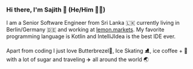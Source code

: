 ### Hi there, I'm Sajith 👋 (He/Him 🏳️‍🌈)

I am a Senior Software Engineer from Sri Lanka 🇱🇰 currently living in Berlin/Germany 🇩🇪 and working at [lemon.markets](https://www.lemon.markets/). My favorite programming language is Kotlin and IntelliJIdea is the best IDE ever.

Apart from coding I just love Butterbrezel🥨, Ice Skating ⛸, ice coffee + 🥛 with a lot of sugar and traveling ✈️ all around the world 🌏

<!--
I have no idea why you wanted to look at the raw file, anyways here is the last verse from my favorite poem

The woods are lovely, dark and deep,   
But I have promises to keep,   
And miles to go before I sleep,   
And miles to go before I sleep.
-->
